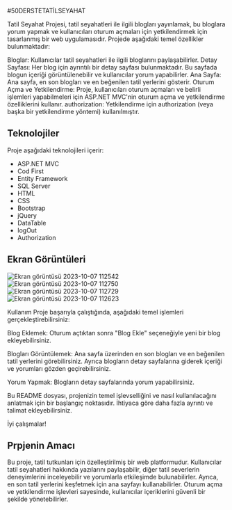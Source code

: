 #50DERSTETATİLSEYAHAT

Tatil Seyahat Projesi, tatil seyahatleri ile ilgili blogları yayınlamak, bu bloglara yorum yapmak ve kullanıcıları oturum açmaları için yetkilendirmek için tasarlanmış bir web uygulamasıdır. Projede aşağıdaki temel özellikler bulunmaktadır:

Bloglar: Kullanıcılar tatil seyahatleri ile ilgili bloglarını paylaşabilirler.
Detay Sayfası: Her blog için ayrıntılı bir detay sayfası bulunmaktadır. Bu sayfada blogun içeriği görüntülenebilir ve kullanıcılar yorum yapabilirler.
Ana Sayfa: Ana sayfa, en son blogları ve en beğenilen tatil yerlerini gösterir.
Oturum Açma ve Yetkilendirme: Proje, kullanıcıları oturum açmaları ve belirli işlemleri yapabilmeleri için ASP.NET MVC'nin oturum açma ve yetkilendirme özelliklerini kullanır.
authorization: Yetkilendirme için authorization (veya başka bir yetkilendirme yöntemi) kullanılmıştır.

## Teknolojiler

Proje aşağıdaki teknolojileri içerir:

- ASP.NET MVC
- Cod First
- Entity Framework
- SQL Server
- HTML
- CSS
- Bootstrap
- jQuery
- DataTable
- logOut
- Authorization


## Ekran Görüntüleri
![Ekran görüntüsü 2023-10-07 112542](https://github.com/Ademyldrrm/TatilSeyahetProje/assets/92265631/0798193f-039e-4c14-a806-52648a0b1c4d)
![Ekran görüntüsü 2023-10-07 112750](https://github.com/Ademyldrrm/TatilSeyahetProje/assets/92265631/acf64c35-a1fc-4eac-8c13-d6b270d5a210)
![Ekran görüntüsü 2023-10-07 112729](https://github.com/Ademyldrrm/TatilSeyahetProje/assets/92265631/8c6e8271-f984-49c5-86d3-d59e71029f05)
![Ekran görüntüsü 2023-10-07 112623](https://github.com/Ademyldrrm/TatilSeyahetProje/assets/92265631/211a1aa9-1206-4da8-9845-25035675d2b0)

Kullanım
Proje başarıyla çalıştığında, aşağıdaki temel işlemleri gerçekleştirebilirsiniz:

Blog Eklemek: Oturum açtıktan sonra "Blog Ekle" seçeneğiyle yeni bir blog ekleyebilirsiniz.

Blogları Görüntülemek: Ana sayfa üzerinden en son blogları ve en beğenilen tatil yerlerini görebilirsiniz. Ayrıca blogların detay sayfalarına giderek içeriği ve yorumları gözden geçirebilirsiniz.

Yorum Yapmak: Blogların detay sayfalarında yorum yapabilirsiniz.

Bu README dosyası, projenizin temel işlevselliğini ve nasıl kullanılacağını anlatmak için bir başlangıç ​​noktasıdır. İhtiyaca göre daha fazla ayrıntı ve talimat ekleyebilirsiniz.

İyi çalışmalar!

## Prpjenin Amacı
Bu proje, tatil tutkunları için özelleştirilmiş bir web platformudur. Kullanıcılar tatil seyahatleri hakkında yazılarını paylaşabilir, diğer tatil severlerin deneyimlerini inceleyebilir ve yorumlarla etkileşimde bulunabilirler. Ayrıca, en son tatil yerlerini keşfetmek için ana sayfayı kullanabilirler. Oturum açma ve yetkilendirme işlevleri sayesinde, kullanıcılar içeriklerini güvenli bir şekilde yönetebilirler.

